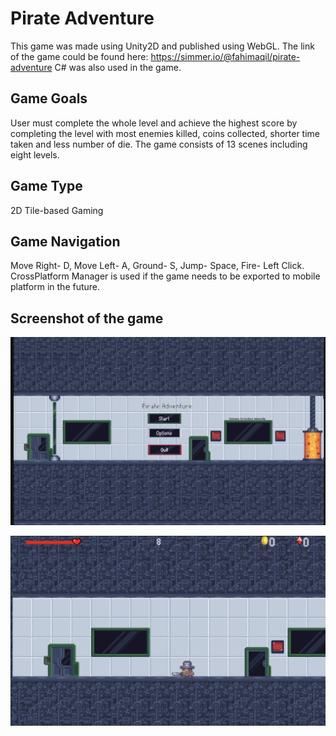 # Pirate Adventure
This game was made using Unity2D and published using WebGL. The link of the game could be found here: https://simmer.io/@fahimaqil/pirate-adventure
C# was also used in the game.

## Game Goals
User must complete the whole level and achieve the highest score by completing the level with most enemies killed, coins collected, shorter time taken and less number of die. The game consists of 13 scenes including eight levels. 

## Game Type
2D Tile-based Gaming

## Game Navigation
Move Right- D, Move Left- A, Ground- S, Jump- Space, Fire- Left Click. CrossPlatform Manager is used if the game needs to be exported to mobile platform in the future.

## Screenshot of the game

![alt](/homepirate.png)

![alt](/mainpirate.png)


